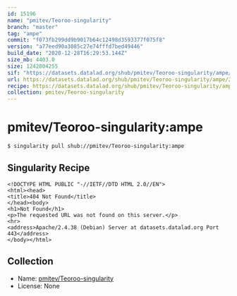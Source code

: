 ```yaml
---
id: 15196
name: "pmitev/Teoroo-singularity"
branch: "master"
tag: "ampe"
commit: "f073fb299dd9b9017b64c12498d3593377f075f8"
version: "a77eed90a3085c27e74fffd7bed49446"
build_date: "2020-12-28T16:29:53.144Z"
size_mb: 4403.0
size: 1242804255
sif: "https://datasets.datalad.org/shub/pmitev/Teoroo-singularity/ampe/2020-12-28-f073fb29-a77eed90/a77eed90a3085c27e74fffd7bed49446.sif"
url: https://datasets.datalad.org/shub/pmitev/Teoroo-singularity/ampe/2020-12-28-f073fb29-a77eed90/
recipe: https://datasets.datalad.org/shub/pmitev/Teoroo-singularity/ampe/2020-12-28-f073fb29-a77eed90/Singularity
collection: pmitev/Teoroo-singularity
---
```


# pmitev/Teoroo-singularity:ampe

```bash
$ singularity pull shub://pmitev/Teoroo-singularity:ampe
```

## Singularity Recipe

```singularity
<!DOCTYPE HTML PUBLIC "-//IETF//DTD HTML 2.0//EN">
<html><head>
<title>404 Not Found</title>
</head><body>
<h1>Not Found</h1>
<p>The requested URL was not found on this server.</p>
<hr>
<address>Apache/2.4.38 (Debian) Server at datasets.datalad.org Port 443</address>
</body></html>
```

## Collection

 - Name: [pmitev/Teoroo-singularity](https://github.com/pmitev/Teoroo-singularity)
 - License: None

